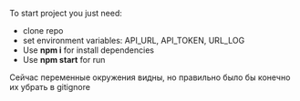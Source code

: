To start project you just need:
- clone repo
- set environment variables: API_URL, API_TOKEN, URL_LOG 
- Use **npm i** for install dependencies
- Use **npm start** for run

Сейчас переменные окружения видны, но правильно было бы конечно их убрать в gitignore
